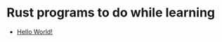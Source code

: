 # Rust programs to do while learning

<!-- UL -->
* [Hello World!](https://github.com/Duk4/Simple-C-Programs/blob/master/main.c)